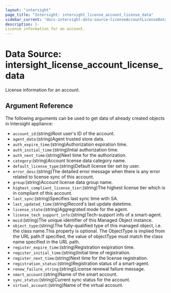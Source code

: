 ```yaml
---
layout: "intersight"
page_title: "Intersight: intersight_license_account_license_data"
sidebar_current: "docs-intersight-data-source-licenseAccountLicenseData"
description: |-
License information for an account.
---
```


# Data Source: intersight_license_account_license_data
License information for an account.
## Argument Reference
The following arguments can be used to get data of already created objects in Intersight appliance:
* `account_id`:(string)Root user's ID of the account.
* `agent_data`:(string)Agent trusted store data.
* `auth_expire_time`:(string)Authorization expiration time.
* `auth_initial_time`:(string)Intial authorization time.
* `auth_next_time`:(string)Next time for the authorization.
* `category`:(string)Account license data category name.
* `default_license_type`:(string)Default license tier set by user.
* `error_desc`:(string)The detailed error message when there is any error related to license sync of this account.
* `group`:(string)Account license data group name.
* `highest_compliant_license_tier`:(string)The highest license tier which is in compliant of this account.
* `last_sync`:(string)Specifies last sync time with SA.
* `last_updated_time`:(string)Record's last update datetime.
* `license_state`:(string)Aggregrated mode for the agent.
* `license_tech_support_info`:(string)Tech-support info of a smart-agent.
* `moid`:(string)The unique identifier of this Managed Object instance.
* `object_type`:(string)The fully-qualified type of this managed object, i.e. the class name.This property is optional. The ObjectType is implied from the URL path.If specified, the value of objectType must match the class name specified in the URL path.
* `register_expire_time`:(string)Registration exipiration time.
* `register_initial_time`:(string)Initial time of registration.
* `register_next_time`:(string)Next time for the license registration.
* `registration_status`:(string)Registration status of a smart-agent.
* `renew_failure_string`:(string)License renewal failure message.
* `smart_account`:(string)Name of the smart account.
* `sync_status`:(string)Current sync status for the account.
* `virtual_account`:(string)Name of the virtual account.
